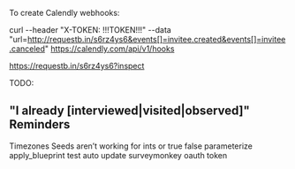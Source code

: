 To create Calendly webhooks:

curl --header "X-TOKEN: !!!TOKEN!!!" --data "url=http://requestb.in/s6rz4ys6&events[]=invitee.created&events[]=invitee.canceled" https://calendly.com/api/v1/hooks

https://requestb.in/s6rz4ys6?inspect


TODO:

"I already [interviewed|visited|observed]"
Reminders
---
Timezones
Seeds aren’t working for ints or true false
parameterize apply_blueprint test
auto update surveymonkey oauth token
